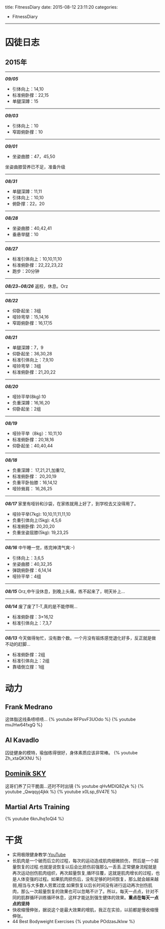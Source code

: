 title: FitnessDiary
date: 2015-08-12 23:11:20
categories:
- FitnessDiary
---
# 囚徒日志
## 2015年
---
***09/05***
* 引体向上：14,10
* 标准俯卧撑：22,15
* 单腿深蹲：15
---
***09/03***
* 引体向上：10
* 窄距俯卧撑：10
---
***09/01***
* 坐姿曲膝：47，45,50

坐姿曲膝营养已不足，准备升级

---
***08/31***
* 单腿深蹲：11,11
* 引体向上：10,10
* 俯卧撑：22，20
---
***08/28***
* 坐姿曲膝：40,42,41
* 垂悬举腿：10
---
***08/27***
* 标准引体向上：10,10,11,10
* 标准俯卧撑：22,22,23,22
* 跑步：20分钟
---
***08/23***~***08/26***
返校，休息。Orz

---
***08/22***
* 仰卧起坐：3组
* 哑铃弯举：15,14,16
* 窄距俯卧撑：16,17,15
---
***08/21***
* 单腿深蹲：7，9
* 仰卧起坐：36,30,28
* 标准引体向上：7,9,10
* 哑铃弯举：3组
* 标准俯卧撑：21,20,22
---
***08/20***
* 哑铃平举(8kg):10
* 负重深蹲：16,16,20
* 仰卧起坐：2组
---
***08/19***
* 哑铃平举（8kg）：10,11,10
* 标准俯卧撑：20,18,16
* 仰卧起坐：40,40,44
---
_**08/18**_
* 负重深蹲：    17,21,21,加重12,
* 标准俯卧撑：  20,20,19
* 负重平卧抬膝：16,14,12
* 哑铃耸肩：    16,26,25
---
_**08/17**_
家里有哑铃和沙袋，在家练就用上好了，到学校去又没得用了。
* 哑铃平举(7kg):          10,10,11,11,11,10
* 负重引体向上(5kg):      4,5,6
* 标准俯卧撑:             20,20,20
* 负重坐姿屈膝(5kg):      19,23,25
---
_**08/16**_
中午睡一觉，练完神清气爽:-)
* 引体向上：3,6,5
* 坐姿曲膝：40,32,35
* 弹跳俯卧撑：6,14,14
* 哑铃平举：4组
---
_**08/15**_
Orz,中午没休息，到晚上头痛，练不起来了，明天补上...

---
_**08/14**_
废了废了T-T,真的是不能停啊...
* 标准俯卧撑：3×16,12
* 标准引体向上：7,3,7
---
_**08/13**_
今天做得匆忙，没有数个数。一个月没有锻炼感觉退化好多，反正就是做不动的赶脚...
* 标准俯卧撑：2组
* 标准引体向上：2组
* 靠墙倒立撑：1组

# 动力
## Frank Medrano
这体脂这线条啧啧啧...
{% youtube RFPsvF3UOdo %}
{% youtube mvJHw64fxgQ %}
## AI Kavadlo
囚徒健身的模特，瑜伽练得很好，身体素质应该非常棒。
{% youtube Zh_xtaQKXNU %}
## [Dominik SKY](https://www.youtube.com/channel/UCNQjYSosLXPZjRyhhnAIriA?&ab_channel=DominikSKY)
这哥们养了只干脆面...还时不时出镜
{% youtube qHvMDlQ8Zyk %}
{% youtube \_Qwqqyj4jkk %}
{% youtube x0Lsp_6V47E %}
## Martial Arts Training
{% youtube 6knJhq1oQi4 %}
# 干货
* 实用极限健身教学:[YouTube](https://www.youtube.com/watch?v=qHvMDlQ8Zyk&list=PLs0p-jLG9MgSOfcBqABqg-0iabFGhhBKa&index=1&ab_channel=DominikSKY)
* 长肌肉是一个破而后立的过程，每次的运动造成肌肉细微损伤，然后是一个超量恢复的过程.也就是说恢复以后会比损伤前强那么一丢丢.正常健身流程就是再次运动创伤肌肉组织，再次超量恢复,循环往覆，这就是肌肉增长的过程，也是人体变强的过程。如果肌肉损伤后，没有足够的时间恢复，那么就会越来越弱,相当与大多数人劳累过度.如果恢复以后长时间没有进行运动再次创伤肌肉，那么一次超量恢复的效果也可以忽略不计了。所以，每天一点点，针对不同的肌群循环训练循环休息，这样才能达到强生健体的效果。**重点在每天一点点的坚持**
* 快收缩慢伸张，据说这个是最大效果的增肌，我正在实验，以前都是慢收缩慢伸张。
* 44 Best Bodyweight Exercises
    {% youtube POdzasJklxw %}
